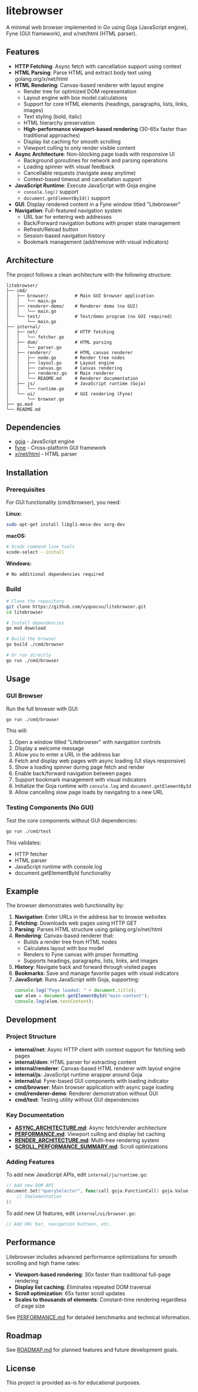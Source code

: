 # litebrowser

A minimal web browser implemented in Go using Goja (JavaScript engine), Fyne (GUI framework), and x/net/html (HTML parser).

## Features

- **HTTP Fetching**: Async fetch with cancellation support using context
- **HTML Parsing**: Parse HTML and extract body text using golang.org/x/net/html
- **HTML Rendering**: Canvas-based renderer with layout engine
  - Render tree for optimized DOM representation
  - Layout engine with box model calculations
  - Support for core HTML elements (headings, paragraphs, lists, links, images)
  - Text styling (bold, italic)
  - HTML hierarchy preservation
  - **High-performance viewport-based rendering** (30-65x faster than traditional approaches)
  - Display list caching for smooth scrolling
  - Viewport culling to only render visible content
- **Async Architecture**: Non-blocking page loads with responsive UI
  - Background goroutines for network and parsing operations
  - Loading spinner with visual feedback
  - Cancellable requests (navigate away anytime)
  - Context-based timeout and cancellation support
- **JavaScript Runtime**: Execute JavaScript with Goja engine
  - `console.log()` support
  - `document.getElementById()` support
- **GUI**: Display rendered content in a Fyne window titled "Litebrowser"
- **Navigation**: Full-featured navigation system
  - URL bar for entering web addresses
  - Back/Forward navigation buttons with proper state management
  - Refresh/Reload button
  - Session-based navigation history
  - Bookmark management (add/remove with visual indicators)

## Architecture

The project follows a clean architecture with the following structure:

```
litebrowser/
├── cmd/
│   ├── browser/          # Main GUI browser application
│   │   └── main.go
│   ├── renderer-demo/    # Renderer demo (no GUI)
│   │   └── main.go
│   └── test/             # Test/demo program (no GUI required)
│       └── main.go
├── internal/
│   ├── net/              # HTTP fetching
│   │   └── fetcher.go
│   ├── dom/              # HTML parsing
│   │   └── parser.go
│   ├── renderer/         # HTML canvas renderer
│   │   ├── node.go       # Render tree nodes
│   │   ├── layout.go     # Layout engine
│   │   ├── canvas.go     # Canvas rendering
│   │   ├── renderer.go   # Main renderer
│   │   └── README.md     # Renderer documentation
│   ├── js/               # JavaScript runtime (Goja)
│   │   └── runtime.go
│   └── ui/               # GUI rendering (Fyne)
│       └── browser.go
├── go.mod
└── README.md
```

## Dependencies

- [goja](https://github.com/dop251/goja) - JavaScript engine
- [fyne](https://fyne.io/) - Cross-platform GUI framework
- [x/net/html](https://pkg.go.dev/golang.org/x/net/html) - HTML parser

## Installation

### Prerequisites

For GUI functionality (cmd/browser), you need:

**Linux:**
```bash
sudo apt-get install libgl1-mesa-dev xorg-dev
```

**macOS:**
```bash
# Xcode command line tools
xcode-select --install
```

**Windows:**
```
# No additional dependencies required
```

### Build

```bash
# Clone the repository
git clone https://github.com/vyquocvu/litebrowser.git
cd litebrowser

# Install dependencies
go mod download

# Build the browser
go build ./cmd/browser

# Or run directly
go run ./cmd/browser
```

## Usage

### GUI Browser

Run the full browser with GUI:

```bash
go run ./cmd/browser
```

This will:
1. Open a window titled "Litebrowser" with navigation controls
2. Display a welcome message
3. Allow you to enter a URL in the address bar
4. Fetch and display web pages with async loading (UI stays responsive)
5. Show a loading spinner during page fetch and render
6. Enable back/forward navigation between pages
7. Support bookmark management with visual indicators
8. Initialize the Goja runtime with `console.log` and `document.getElementById`
9. Allow cancelling slow page loads by navigating to a new URL

### Testing Components (No GUI)

Test the core components without GUI dependencies:

```bash
go run ./cmd/test
```

This validates:
- HTTP fetcher
- HTML parser
- JavaScript runtime with console.log
- document.getElementById functionality

## Example

The browser demonstrates web functionality by:

1. **Navigation**: Enter URLs in the address bar to browse websites
2. **Fetching**: Downloads web pages using HTTP GET
3. **Parsing**: Parses HTML structure using golang.org/x/net/html
4. **Rendering**: Canvas-based renderer that:
   - Builds a render tree from HTML nodes
   - Calculates layout with box model
   - Renders to Fyne canvas with proper formatting
   - Supports headings, paragraphs, lists, links, and images
5. **History**: Navigate back and forward through visited pages
6. **Bookmarks**: Save and manage favorite pages with visual indicators
7. **JavaScript**: Runs JavaScript with Goja, supporting:
   ```javascript
   console.log("Page loaded: " + document.title);
   var elem = document.getElementById("main-content");
   console.log(elem.textContent);
   ```

## Development

### Project Structure

- **internal/net**: Async HTTP client with context support for fetching web pages
- **internal/dom**: HTML parser for extracting content
- **internal/renderer**: Canvas-based HTML renderer with layout engine
- **internal/js**: JavaScript runtime wrapper around Goja
- **internal/ui**: Fyne-based GUI components with loading indicator
- **cmd/browser**: Main browser application with async page loading
- **cmd/renderer-demo**: Renderer demonstration without GUI
- **cmd/test**: Testing utility without GUI dependencies

### Key Documentation

- **[ASYNC_ARCHITECTURE.md](ASYNC_ARCHITECTURE.md)**: Async fetch/render architecture
- **[PERFORMANCE.md](PERFORMANCE.md)**: Viewport culling and display list caching
- **[RENDER_ARCHITECTURE.md](RENDER_ARCHITECTURE.md)**: Multi-tree rendering system
- **[SCROLL_PERFORMANCE_SUMMARY.md](SCROLL_PERFORMANCE_SUMMARY.md)**: Scroll optimizations

### Adding Features

To add new JavaScript APIs, edit `internal/js/runtime.go`:

```go
// Add new DOM API
document.Set("querySelector", func(call goja.FunctionCall) goja.Value {
    // Implementation
})
```

To add new UI features, edit `internal/ui/browser.go`:

```go
// Add URL bar, navigation buttons, etc.
```

## Performance

Litebrowser includes advanced performance optimizations for smooth scrolling and high frame rates:

- **Viewport-based rendering**: 30x faster than traditional full-page rendering
- **Display list caching**: Eliminates repeated DOM traversal
- **Scroll optimization**: 65x faster scroll updates
- **Scales to thousands of elements**: Constant-time rendering regardless of page size

See [PERFORMANCE.md](PERFORMANCE.md) for detailed benchmarks and technical information.

## Roadmap

See [ROADMAP.md](ROADMAP.md) for planned features and future development goals.

## License

This project is provided as-is for educational purposes.
